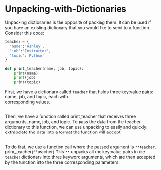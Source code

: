 # Unpacking-with-Dictionaries 
Unpacking dictionaries is the opposite of packing them. It can be used if you have an existing dictionary that you would like to send to a function.
<br>Consider this code:</br>
```python
teacher = {
  'name':'Ashley',
  'job':'Instructor',
  'topic':'Python'
}

def print_teacher(name, job, topic):
    print(name)
    print(job)
    print(topic)
```    
First, we have a dictionary called `teacher` that holds three key:value pairs: name, job, and topic, each with 
<br>corresponding values.</br>

<br>Then, we have a function called print_teacher that receives three arguments, name, job, and topic.
To pass the data from the teacher dictionary to this function, we can use unpacking to easily and quickly 
extrapolate the data into a format the function will accept.</br>

<br>To do that, we use a function call where the passed argument is `**teacher`. print_teacher(**teacher)
This `**` unpacks all the key:value pairs in the `teacher` dictionary into three keyword arguments, which 
are then accepted by the function into the three corresponding parameters.</br>
